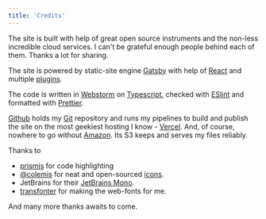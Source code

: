 ```yaml
---
title: 'Credits'
---
```


The site is built with help of great open source instruments and the non-less incredible cloud services. I can't be grateful enough people behind each of them. Thanks a lot for sharing.

The site is powered by static-site engine [Gatsby](https://www.gatsbyjs.org/) with help of [React](https://reactjs.org/) and multiple [plugins](https://www.gatsbyjs.org/plugins/).

The code is written in [Webstorm](https://www.jetbrains.com/webstorm/) on [Typescript](https://www.typescriptlang.org/), checked with [ESlint](https://eslint.org/) and formatted with [Prettier](https://prettier.io/).

[Github](https://github.com) holds my [Git](https://git-scm.com/) repository and runs my pipelines to build and publish the site on the most geekiest hosting I know - [Vercel](https://vercel.com/). And, of course, nowhere to go without [Amazon](https://aws.amazon.com/). Its S3 keeps and serves my files reliably.

Thanks to
- [prismjs](https://prismjs.com/) for code highlighting
- [@colemis](https://twitter.com/colebemis) for neat and open-sourced [icons](https://twitter.com/colebemis).
- JetBrains for their [JetBrains Mono](https://www.jetbrains.com/lp/mono/).
- [transfonter](https://transfonter.org/) for making the web-fonts for me.

And many more thanks awaits to come.
